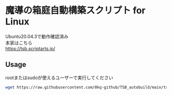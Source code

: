 # 魔導の箱庭自動構築スクリプト for Linux
Ubuntu20.04.3で動作確認済み  
本家はこちら  
https://tsb.scriptarts.jp/
## Usage
rootまたはsudoが使えるユーザーで実行してください

```bash
wget https://raw.githubusercontent.com/0kq-github/TSB_autobuild/main/tsb.sh && sudo ./hakoniwa.sh
```
